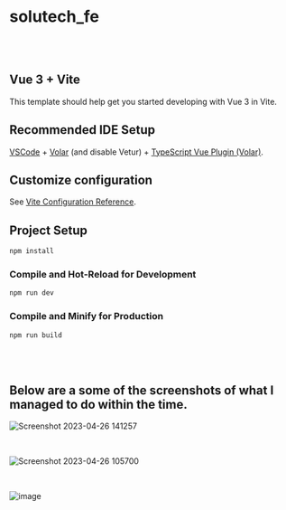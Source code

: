 
# solutech_fe
<br><br>


## Vue 3 + Vite

This template should help get you started developing with Vue 3 in Vite.<br>

## Recommended IDE Setup

[VSCode](https://code.visualstudio.com/) + [Volar](https://marketplace.visualstudio.com/items?itemName=Vue.volar) (and disable Vetur) + [TypeScript Vue Plugin (Volar)](https://marketplace.visualstudio.com/items?itemName=Vue.vscode-typescript-vue-plugin).<br>

## Customize configuration

See [Vite Configuration Reference](https://vitejs.dev/config/).<br>

## Project Setup 

```sh
npm install
```

### Compile and Hot-Reload for Development

```sh
npm run dev
```

### Compile and Minify for Production

```sh
npm run build

```
<br><br>

## Below are a some of the screenshots of what I managed to do within the time.

![Screenshot 2023-04-26 141257](https://user-images.githubusercontent.com/56028045/234558759-80760054-8783-4f61-ae58-fa292e59c052.png)

<br>

![Screenshot 2023-04-26 105700](https://user-images.githubusercontent.com/56028045/234561025-c1f14814-2743-443d-bce9-632ee5f56881.png)

<br>

![image](https://user-images.githubusercontent.com/56028045/234561898-e770b2e7-dac1-4478-a67c-371a62fbcf6d.png)

<br>

<br>

<br>

<br>

<br>

<br>
